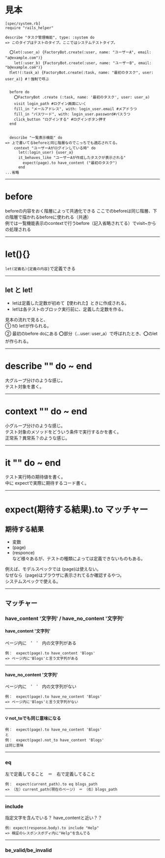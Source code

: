 # 見本
~~~
[spec/system.rb]
require "rails_helper"

describe "タスク管理機能", type: :system do
=> このタイプはテストのタイプ。ここではシステムテストタイプ。

  ⭕️let(:user_a) {FactoryBot.create(:user, name: "ユーザーA", email: "a@example.com")}
    let(:user_b) {FactoryBot.create(:user, name: "ユーザーB", email: "b@example.com")}
  ❗️let!(:task_a) {FactoryBot.create(:task, name: "最初のタスク", user: user_a)} #！強制で呼ぶ


  before do
    ⭕️FactoryBot .create (:task, name: '最初のタスク', user: user_a)
    visit login_path #ログイン画面にいく
    fill_in "メールアドレス", with: login_user.email #メアドうつ
    fill_in "パスワード", with: login_user.password#パスうつ
    click_button "ログインする" #ログインボタン押す
  end


  describe "一覧表示機能" do
=> 上で書いてるbeforeと同じ階層なのでこっちでも適応されてる。
    context "ユーザーAがログインしている時" do
      let(:login_user) {user_a}
      it_behaves_like "ユーザーAが作成したタスクが表示される"
        expect(page).to have_content ("最初のタスク")  
      end
...省略
~~~
***

# before
beforeの内容をおく階層によって共通化できる
ここでのbeforeは同じ階層、下の階層で描かれるbeforeに使われる（共通）    
例では一覧機能表示のcontextで行うbefore（記入省略されてる）でvisit~からの処理される
***

# let(){}
`let(定義名){定義の内容}`で定義できる
***

## let と let!
- letは定義した定数が初めて【使われた】ときに作成される。
- let!は各テストのブロック実行前に、定義した定数を作る。    
    

見本の流れで見ると、    
① ❗️の let!が作られる。    
② 最初のbefore doにある ⭕️部分（...user: user_a）で呼ばれたとき、⭕️のletが作られる。    
***

# describe "" do ~ end
大グループ分けのような感じ。    
テスト対象を書く。    
***

# context "" do ~ end
小グループ分けのような感じ。    
テスト対象のメソッドをどういう条件で実行するかを書く。    
正常系？異常系？のような感じ。
***

# it "" do ~ end
テスト実行時の期待値を書く。    
中に expectで実際に期待するコード書く。
***

# expect(期待する結果).to マッチャー

## 期待する結果
- 変数    
- (page)    
- (responce)    
など様々あるが、テストの種類によっては定義できないものもある。    
    
例えば、モデルスペックでは (page)は使えない。    
なぜなら（page)はブラウザに表示されてるか確認するやつ。      
システムスペックで使える。    
***

## マッチャー

### have_content '文字列' / have_no_content '文字列'  

#### have_content '文字列'
ページ内に　'　'　内の文字列がある    
~~~
例：　expect(page).to have_content 'Blogs'
=> ページ内に'Blogs'と言う文字列がある
~~~
***

#### have_no_content '文字列'   
ページ内に　'　'　内の文字列がない    
~~~
例：　expect(page).to have_no_content 'Blogs'
=> ページ内に'Blogs'と言う文字列がない
~~~
***

#### 💡 not_toでも同じ意味になる
~~~
例：　expect(page).to have_no_content 'Blogs'
と
例：　expect(page).not_to have_content 'Blogs'
は同じ意味
~~~
***

### eq    
左で定義してること　＝　右で定義してること
~~~
例：　expect(current_path).to eq blogs_path
=> （左）current_path(現在のページ)　＝　（右）blogs_path
~~~
***

### include
指定文字を含んでいる？
have_contentと近い？？
~~~
例: expect(response.body).to include "Help"
=> 検証のレスポンスボディ内に"Help"を含んでる
~~~
***

### be_valid/be_invalid
